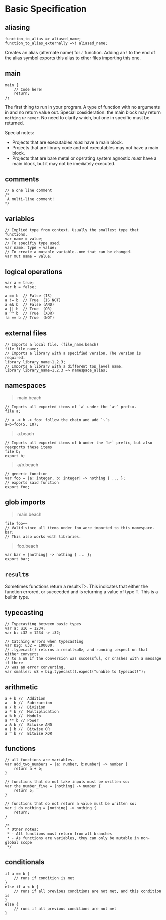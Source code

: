 # Basic Specification

## aliasing

```beach
function_to_alias => aliased_name;
function_to_alias_externally =>! aliased_name;
```

Creates an alias (alternate name) for a function.  Adding an ! to the end of the alias symbol exports this alias to other files importing this one.

## main

```beach
main {
    // Code here!
    return;
};
```

The first thing to run in your program. A type of function with no arguments in and no return value out. Special consideration: the main block may return `nothing` *or* `never`. No need to clarify which, but one in specific must be returned.

Special notes:

- Projects that are executables *must* have a main block.
- Projects that are library code and not executables may not have a main block.
- Projects that are bare metal or operating system agnostic *must* have a main block, but it may not be imediately executed.

## comments

```beach
// a one line comment
/*
 A multi-line comment!
*/
```

## variables

```beach
// Implied type from context. Usually the smallest type that functions.
var name = value;
// To specifiy type used.
var name: type = value;
// To create a mutable variable--one that can be changed.
var mut name = value;
```

## logical operations

```beach
var a = true;
var b = false;

a == b  // False (IS)
a != b  // True  (IS NOT)
a && b  // False (AND)
a || b  // True  (OR)
a ^^ b  // True  (XOR)
!a == b // True  (NOT)

```

## external files

```beach
// Imports a local file. (file_name.beach)
file file_name;
// Imports a library with a specified version. The version is required.
library library_name~1.2.3;
// Imports a library with a different top level name.
library library_name~1.2.3 => namespace_alias;
```

## namespaces

> main.beach

```beach
// Imports all exported items of `a` under the `a~` prefix.
file a;

// a -> b -> foo: follow the chain and add `~`s
a~b~foo(5, 10);
```

> a.beach

```beach
// Imports all exported items of b under the `b~` prefix, but also reexports these items
file b;
export b;
```

> a/b.beach

```beach
// generic function
var foo = |a: integer, b: integer| -> nothing { ... };
// exports said function
export foo;
```

## glob imports

> main.beach

```beach
file foo~~
// Valid since all items under foo were imported to this namespace.
bar;
// This also works with libraries.
```

> foo.beach

```beach
var bar = |nothing| -> nothing { ... };
export bar;
```

## `result`s

Sometimes functions return a result\<T>. This indicates that either the function errored, or succeeded and is returning a value of type T. This is a builtin type.

## typecasting

```beach
// Typecasting between basic types
var a: u16 = 1234;
var b: i32 = 1234 -> i32;

// Catching errors when typecasting
var big: u32 = 100000;
// .typecast() returns a result<u8>, and running .expect on that either converts
// to a u8 if the conversion was successful, or crashes with a message if there
// was an error converting.
var smaller: u8 = big.typecast().expect("unable to typecast!");
```

## arithmetic

```beach
a + b //  Addition
a - b //  Subtraction
a / b //  Division
a * b //  Multiplication
a % b //  Modulo
a ** b // Power
a & b //  Bitwise AND
a | b //  Bitwise OR
a ^ b //  Bitwise XOR
```

## functions

```beach
// all functions are variables.
var add_two_numbers = |a: number, b:number| -> number {
    return a + b;
}

// functions that do not take inputs must be written so:
var the_number_five = |nothing| -> number {
    return 5;
}

// functions that do not return a value must be written so:
var i_do_nothing = |nothing| -> nothing {
    return;
}

/*
 * Other notes:
 * - All functions must return from all branches
 * - As functions are variables, they can only be mutable in non-global scope
 */
```

## conditionals

```beach
if a == b {
    // runs if condition is met
}
else if a < b {
    // runs if all previous conditions are not met, and this condition is
}
else {
    // runs if all previous conditions are not met
}
```
